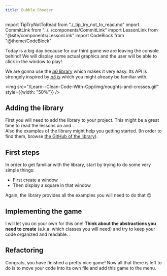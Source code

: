 ```yaml
---
title: Bubble Shooter
---
```

import TipTryNotToRead from "./_tip_try_not_to_read.md"
import CommitLink from "../../components/CommitLink"
import LessonLink from "@site/components/LessonLink"
import CodeBlock from "@theme/CodeBlock"

Today is a big day because for our third game we are leaving the console behind! We will display some actual graphics and the user will be able to click in the window to play!

We are gonna use the [*p6* library](https://github.com/JulesFouchy/p6) which makes it very easy. Its API is strongely inspired by [*p5.js*](https://p5js.org/) which you might already be familiar with.

<img src="/Learn--Clean-Code-With-Cpp/img/noughts-and-crosses.gif" style={{width: "50%"}} />

## Adding the library

First you will need to add the library to your project. This might be a great time to read the lessons on <LessonLink text="CMake" slug="cmake"/> and <LessonLink text="Git submodules" slug="git-submodules"/>.<br/>
Also the examples of the library might help you getting started. (In order to find them, browse [the GitHub of the library](https://github.com/JulesFouchy/p6)).

<CommitLink hash="9f1fdf44859f1576d783abb4b3c13526316d5dd3"/>

## First steps

In order to get familiar with the library, start by trying to do some very simple things:

- First create a window
- Then display a square in that window

Again, the library provides all the examples you will need to do that 😉

## Implementing the game

I will let you on your own for this one! **Think about the abstractions you need to create** (a.k.a. which classes you will need) and try to keep your code organized and readable. <LessonLink text="Make a lot of small functions!" slug="write-small-functions"/>.

## Refactoring

Congrats, you have finished a pretty nice game! Now all that there is left to do is to move your code into its own file and add this game to the menu.